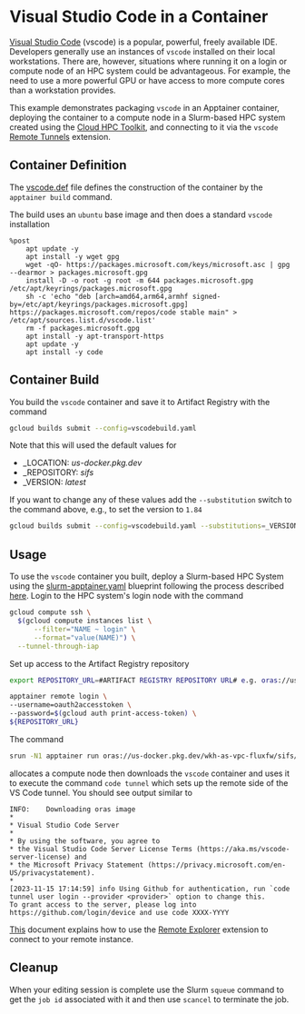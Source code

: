 # Visual Studio Code in a Container

[Visual Studio Code](https://code.visualstudio.com/) (vscode) is a popular, powerful, freely available IDE. Developers generally use an instances of `vscode` installed on their local workstations. There are, however, situations where running it on a login or compute node of an HPC system could be advantageous. For example, the need to use a more powerful GPU or have access to more compute cores than a workstation provides.

This example demonstrates packaging `vscode` in an Apptainer container, deploying the container to a compute node in a Slurm-based HPC system created using the [Cloud HPC Toolkit](https://cloud.google.com/hpc-toolkit/docs/overview), and connecting to it via the `vscode` [Remote Tunnels](https://code.visualstudio.com/docs/remote/tunnels) extension.

## Container Definition

The [vscode.def](./vscode.def) file defines the construction of the container by the `apptainer build` command.

The build uses an `ubuntu` base image and then does a standard `vscode` installation

```
%post
    apt update -y
    apt install -y wget gpg
    wget -qO- https://packages.microsoft.com/keys/microsoft.asc | gpg --dearmor > packages.microsoft.gpg
    install -D -o root -g root -m 644 packages.microsoft.gpg /etc/apt/keyrings/packages.microsoft.gpg
    sh -c 'echo "deb [arch=amd64,arm64,armhf signed-by=/etc/apt/keyrings/packages.microsoft.gpg] https://packages.microsoft.com/repos/code stable main" > /etc/apt/sources.list.d/vscode.list'
    rm -f packages.microsoft.gpg
    apt install -y apt-transport-https
    apt update -y
    apt install -y code
```

## Container Build

You build the `vscode` container and save it to Artifact Registry with the command

```bash
gcloud builds submit --config=vscodebuild.yaml
```

Note that this will used the default values for
- _LOCATION: _*us-docker.pkg.dev*_
- _REPOSITORY: _*sifs*_
- _VERSION: _*latest*_

If you want to change any of these values add the `--substitution` switch to the command above, e.g., to set the version to `1.84`

```bash
gcloud builds submit --config=vscodebuild.yaml --substitutions=_VERSION=1.84
```

## Usage

To use the `vscode` container you built, deploy a Slurm-based HPC System using the [slurm-apptainer.yaml](../../../cluster/slurm-apptainer.yaml) blueprint following the process described [here](../../../cluster/README.md). Login to the HPC system's login node with the command

```bash
gcloud compute ssh \
  $(gcloud compute instances list \
      --filter="NAME ~ login" \
      --format="value(NAME)") \
  --tunnel-through-iap
```

Set up access to the Artifact Registry repository

```bash
export REPOSITORY_URL=#ARTIFACT REGISTRY REPOSITORY URL# e.g. oras://us-docker.pkg.dev/myproject/sifs
```

```bash
apptainer remote login \
--username=oauth2accesstoken \
--password=$(gcloud auth print-access-token) \ 
${REPOSITORY_URL}
```

The command

```bash
srun -N1 apptainer run oras://us-docker.pkg.dev/wkh-as-vpc-fluxfw/sifs/vscode:latest code tunnel
```

allocates a compute node then downloads the `vscode` container and uses it to execute the command `code tunnel` which sets up the remote side of the VS Code tunnel. You should see output similar to

```
INFO:    Downloading oras image
*
* Visual Studio Code Server
*
* By using the software, you agree to
* the Visual Studio Code Server License Terms (https://aka.ms/vscode-server-license) and
* the Microsoft Privacy Statement (https://privacy.microsoft.com/en-US/privacystatement).
*
[2023-11-15 17:14:59] info Using Github for authentication, run `code tunnel user login --provider <provider>` option to change this.
To grant access to the server, please log into https://github.com/login/device and use code XXXX-YYYY
```

[This](https://code.visualstudio.com/docs/remote/tunnels) document explains how to use the [Remote Explorer](https://marketplace.visualstudio.com/items?itemName=ms-vscode.remote-explorer) extension to connect to your remote instance.

## Cleanup

When your editing session is complete use the Slurm `squeue` command to get the `job id` associated with it and then use `scancel` to terminate the job.